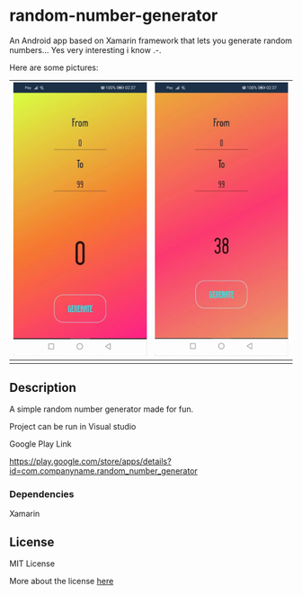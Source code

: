 # random-number-generator 

An Android app based on Xamarin framework that lets you generate random numbers... 
Yes very interesting i know .-.

Here are some pictures:

| ![](/app.jpg)  | ![](/app2.jpg) |
|:---:|:---:|
|     |     |


## Description

A simple random number generator made for fun.

Project can be run in Visual studio

Google Play Link

https://play.google.com/store/apps/details?id=com.companyname.random_number_generator

### Dependencies
Xamarin 

## License

MIT License

More about the license [here](./LICENSE.txt) 
